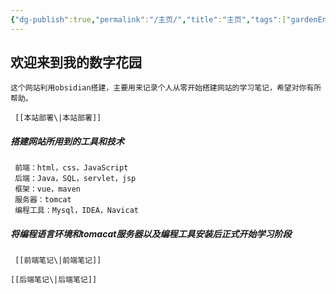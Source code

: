```yaml
---
{"dg-publish":true,"permalink":"/主页/","title":"主页","tags":["gardenEntry"],"noteIcon":""}
---
```


## 欢迎来到我的数字花园


    这个网站利用obsidian搭建，主要用来记录个人从零开始搭建网站的学习笔记，希望对你有所帮助。
    
     [[本站部署\|本站部署]]
##### 搭建网站所用到的工具和技术

     前端：html，css，JavaScript
     后端：Java，SQL，servlet，jsp
     框架：vue，maven
     服务器：tomcat
     编程工具：Mysql，IDEA，Navicat
     
##### 将编程语言环境和tomacat服务器以及编程工具安装后正式开始学习阶段


     [[前端笔记\|前端笔记]]
     
    [[后端笔记\|后端笔记]]

